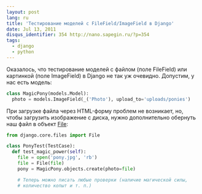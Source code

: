```yaml
---
layout: post
lang: ru
title: 'Тестирование моделей с FileField/ImageField в Django'
date: Jul 13, 2011
disqus_identifier: 354 http://nano.sapegin.ru/?p=354
tags:
  - django
  - python
---
```


Оказалось, что тестирование моделей с файлом (поле FileField) или картинкой (поле ImageField) в Django не так уж очевидно. Допустим, у нас есть модель:

```python
class MagicPony(models.Model):
  photo = models.ImageField(_('Photo'), upload_to='uploads/ponies')
```

При загрузке файла через HTML-форму проблем не возникает, но, чтобы загрузить изображение с диска, нужно дополнительно обернуть наш файл в объект [File](https://docs.djangoproject.com/en/dev/ref/files/file/):

```python
from django.core.files import File

class PonyTest(TestCase):
  def test_magic_power(self):
    file = open('pony.jpg', 'rb')
    file = File(file)
    pony = MagicPony.objects.create(photo=file)

    # Теперь можно писать любые проверки (наличие магической силы,
    # количество копыт и т. п.)
```
